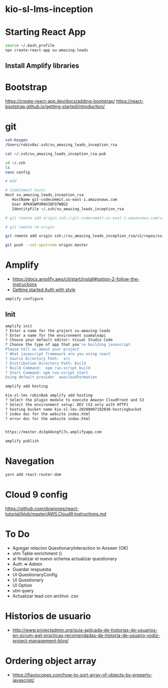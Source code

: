 # kio-sl-lms-inception

# Starting React App
```sh
source ~/.bash_profile
npx create-react-app su-amazing-leads
```
## Install Amplify libraries

# Bootstrap
https://create-react-app.dev/docs/adding-bootstrap/
https://react-bootstrap.github.io/getting-started/introduction/


# git

```sh
ssh-keygen
/Users/robin8a/.ssh/su_amazing_leads_inception_rsa

cat ~/.ssh/su_amazing_leads_inception_rsa.pub

```


```sh
cd ~/.ssh
ls
nano config

# Add

# CodeCommit hosts
Host su_amazing_leads_inception_rsa
   HostName git-codecommit.us-east-1.amazonaws.com
   User APKASWPUM4U3QFO7WQG2
   IdentityFile ~/.ssh/su_amazing_leads_inception_rsa

```

```sh
# git remote add origin ssh://git-codecommit.us-east-1.amazonaws.com/v1/repos/su-amazing-leads

# git remote rm origin

git remote add origin ssh://su_amazing_leads_inception_rsa/v1/repos/su-amazing-leads

git push --set-upstream origin master

```

# Amplify
- https://docs.amplify.aws/cli/start/install#option-2-follow-the-instructions
- [Getting started Auth with style](https://github.com/aws-amplify/amplify-js/tree/e56aba642acc7eb3482f0e69454a530409d1b3ac)

```sh
amplify configure

```

## Init

```sh
amplify init
? Enter a name for the project su-amazing-leads
? Enter a name for the environment suamaleapi
? Choose your default editor: Visual Studio Code
? Choose the type of app that you're building javascript
Please tell us about your project
? What javascript framework are you using react
? Source Directory Path:  src
? Distribution Directory Path: build
? Build Command:  npm run-script build
? Start Command: npm run-script start
Using default provider  awscloudformation
```

```sh
amplify add hosting

kio-sl-lms robin8a$ amplify add hosting
? Select the plugin module to execute Amazon CloudFront and S3
? Select the environment setup: DEV (S3 only with HTTP)
? hosting bucket name kio-sl-lms-20200907192030-hostingbucket
? index doc for the website index.html
? error doc for the website index.html


https://master.ds3q4dungfi7s.amplifyapp.com

```

```sh
amplify publish

```


# Navegation

```sh
yarn add react-router-dom

```

# Cloud 9 config

https://github.com/dowjones/react-tutorial/blob/master/AWS.Cloud9.Instructions.md


# To Do
- Agregar relacion QuestionaryInteraction to Answer (OK)
- utm Table enrichment ()
- al finalizar el nuevo schema actualizar questionary
- Auth => Admin
- Guardar respuesta
- UI QuestionaryConfig
- UI Questionary
- UI Option
- utm query
- Actualizar lead con archivo .csv



# Historios de usuario
- http://www.projectadmin.org/guia-aplicada-de-historias-de-usuarios-en-scrum-agil-practicas-recomendadas-de-historia-de-usuario-yodiz-project-management-blog/


# Ordering object array
- https://flaviocopes.com/how-to-sort-array-of-objects-by-property-javascript/